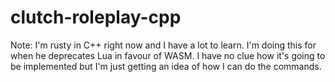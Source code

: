 # clutch-roleplay-cpp
Note: I'm rusty in C++ right now and I have a lot to learn. I'm doing this for when he deprecates Lua in favour of WASM.
I have no clue how it's going to be implemented but I'm just getting an idea of how I can do the commands.
